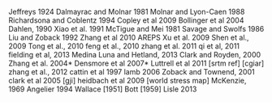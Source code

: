 Jeffreys 1924
Dalmayrac and Molnar 1981
Molnar and Lyon-Caen 1988
Richardsona and Coblentz 1994
Copley et al 2009
Bollinger et al 2004
Dahlen, 1990
Xiao et al. 1991
McTigue and Mei 1981
Savage and Swolfs 1986
Liu and Zoback 1992
Zhang et al 2010 AREPS
Xu et al. 2009
Shen et al., 2009
Tong et al., 2010
feng et al., 2010
zhang et al. 2011
qi et al, 2011
fielding et al, 2013
Medina Luna and Hetland, 2013
Clark and Royden, 2000
Zhang et al. 2004*
Densmore et al 2007*
Luttrell et al 2011
[srtm ref]
[cgiar]
zhang et al., 2012
cattin et al 1997
lamb 2006
Zoback and Townend, 2001
clark et al 2005 [gji]
heidbach et al 2009 [world stress map]
McKenzie, 1969
Angelier 1994
Wallace [1951]
Bott [1959]
Lisle 2013
